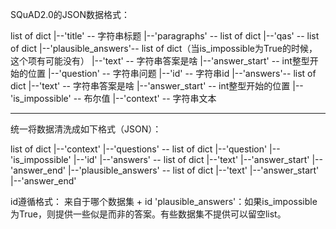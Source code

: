 SQuAD2.0的JSON数据格式：

list of dict
     |--'title' -- 字符串标题
	 |--'paragraphs' -- list of dict
						     |--'qas' -- list of dict
										      |--'plausible_answers'-- list of dict（当is_impossible为True的时候，这个项有可能没有）
											                                |--'text' -- 字符串答案是啥
																			|--'answer_start' -- int整型开始的位置 
											  |--'question' -- 字符串问题
											  |--'id' -- 字符串id
											  |--'answers'-- list of dict
											           |--'text' -- 字符串答案是啥
													   |--'answer_start' -- int整型开始的位置
											  |--'is_impossible' -- 布尔值
							 |--'context' -- 字符串文本
							 


----------------------------------------------------------------------------------					 
统一将数据清洗成如下格式（JSON）：

list of dict
	 |--'context'
     |--'questions' -- list of dict
					 |--'question'
					 |--'is_impossible'
					 |--'id'
					 |--'answers' 		  	-- list of dict
											|--'text'
											|--'answer_start'
											|--'answer_end'
					 |--'plausible_answers'	-- list of dict
											|--'text'
											|--'answer_start'
											|--'answer_end'
	 

id遵循格式： 来自于哪个数据集 + id
'plausible_answers'：如果is_impossible为True，则提供一些似是而非的答案。有些数据集不提供可以留空list。
	 